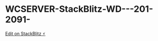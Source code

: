 # WCSERVER-StackBlitz-WD---201-2091-

[Edit on StackBlitz ⚡️](https://stackblitz.com/edit/node-pseahs)